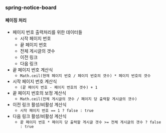 ### spring-notice-board

#### 페이징 처리
* 페이지 번호 출력처리를 위한 데이터들
    * 시작 페이지 번호
    * 끝 페이지 번호
    * 전체 게시글의 갯수
    * 이전 링크
    * 다음 링크
* 끝 페이지 번호 계산식
    * `Math.ceil(현재 페이지 번호 / 페이지 번호의 갯수) * 페이지 번호의 갯수`
* 시작 페이지 번호 계산식
    * `(끝 페이지 번호 - 페이지 번호의 갯수) + 1`
* 끝 페이지 번호의 보정 계산식
    * `Math.ceil(전체 게시글의 갯수 / 페이지 당 출력할 게시글의 갯수)`
* 이전 링크 활성/비활성 계산식
    * `시작 페이지 번호 == 1 ? false : true`
* 다음 링크 활성/비활성 계산식
    * `끝 페이지 번호 * 페이지 당 출력할 게시글 갯수 >= 전체 게시글의 갯수 ? false : true`